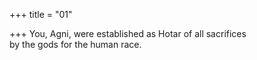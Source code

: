 +++
title = "01"

+++
You, Agni, were established as Hotar of all sacrifices  
by the gods for the human race.  
